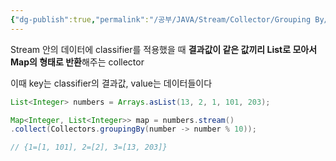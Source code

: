 ```yaml
---
{"dg-publish":true,"permalink":"/공부/JAVA/Stream/Collector/Grouping By/","dgPassFrontmatter":true}
---
```


Stream 안의 데이터에 classifier를 적용했을 때 **결과값이 같은 값끼리 List로 모아서 Map의 형태로 반환**해주는 collector

이때 key는 classifier의 결과값, value는 데이터들이다

````java
List<Integer> numbers = Arrays.asList(13, 2, 1, 101, 203);

Map<Integer, List<Integer>> map = numbers.stream()
.collect(Collectors.groupingBy(number -> number % 10));

// {1=[1, 101], 2=[2], 3=[13, 203]}
`````